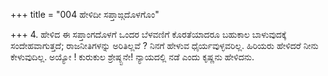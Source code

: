 +++
title = "004 ಹೇಳಿದೀ ಸಪ್ತಾಙ್ಗದೊಳಗೊಂ"

+++
4. ಹೇಳಿದ ಈ ಸಪ್ತಾಂಗದೊಳಗೆ ಒಂದರ ಬೆಳವಣಿಗೆ ಕೊರತೆಯಾದರೂ ಬಹುಕಾಲ ಬಾಳುವುದಕ್ಕೆ ಸಂದೇಹವಾಗುತ್ತದೆ; ರಾಜನೀತಿಗಳನ್ನು ಅರಿತಿಲ್ಲವೆ ? ನಿನಗೆ ಹೇಳುವ ಧೈರ್ಯವುಳ್ಳವರಿಲ್ಲ. ಹಿರಿಯರು ಹೇಳಿದರೆ ನೀನು ಕೇಳುವುದಿಲ್ಲ. ಅಯ್ಯೋ ! ಕುರುಕುಲ ಶ್ರೇಷ್ಠ್ಟನೇ! ನ್ಯಾಯದಲ್ಲಿ ನಡೆ ಎಂದು ಕೃಷ್ಣನು ಹೇಳಿದನು.